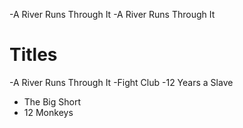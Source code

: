 -A River Runs Through It
-A River Runs Through It
# Titles

-A River Runs Through It
-Fight Club
-12 Years a Slave
- The Big Short
- 12 Monkeys
